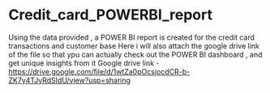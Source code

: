 # Credit_card_POWERBI_report
Using the data provided , a POWER BI report is created for the credit card transactions and customer base
Here i will also attach the google drive link of the file so that ypu can actually check out the POWER BI dashboard , and get unique insights from it
Google drive link - https://drive.google.com/file/d/1wtZa0pOcsjocdCR-b-ZK7y4TJyRdSIdU/view?usp=sharing
